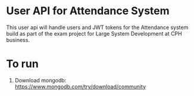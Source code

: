 # User API for Attendance System
This user api will handle users and JWT tokens for the Attendance system build as part of the exam project for Large System Development at CPH business. 

# To run 
1. Download mongodb: https://www.mongodb.com/try/download/community
